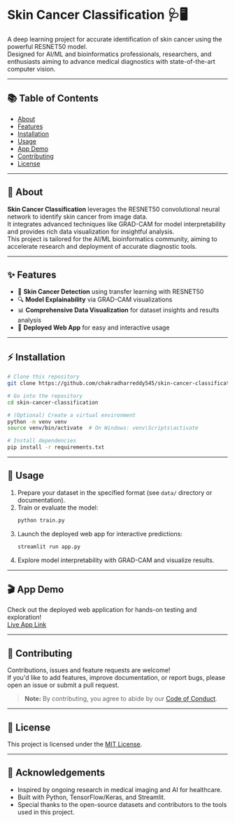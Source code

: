 # Skin Cancer Classification 🩺🖥️

A deep learning project for accurate identification of skin cancer using the powerful RESNET50 model.  
Designed for AI/ML and bioinformatics professionals, researchers, and enthusiasts aiming to advance medical diagnostics with state-of-the-art computer vision.

---

## 📚 Table of Contents

- [About](#about)
- [Features](#features)
- [Installation](#installation)
- [Usage](#usage)
- [App Demo](#app-demo)
- [Contributing](#contributing)
- [License](#license)

---

## 📝 About

**Skin Cancer Classification** leverages the RESNET50 convolutional neural network to identify skin cancer from image data.  
It integrates advanced techniques like GRAD-CAM for model interpretability and provides rich data visualization for insightful analysis.  
This project is tailored for the AI/ML bioinformatics community, aiming to accelerate research and deployment of accurate diagnostic tools.

---

## ✨ Features

- 🏥 **Skin Cancer Detection** using transfer learning with RESNET50
- 🔍 **Model Explainability** via GRAD-CAM visualizations
- 📊 **Comprehensive Data Visualization** for dataset insights and results analysis
- 🚀 **Deployed Web App** for easy and interactive usage

---

## ⚡ Installation

```bash
# Clone this repository
git clone https://github.com/chakradharreddy545/skin-cancer-classification.git

# Go into the repository
cd skin-cancer-classification

# (Optional) Create a virtual environment
python -m venv venv
source venv/bin/activate  # On Windows: venv\Scripts\activate

# Install dependencies
pip install -r requirements.txt
```

---

## 🚀 Usage

1. Prepare your dataset in the specified format (see `data/` directory or documentation).
2. Train or evaluate the model:
    ```bash
    python train.py
    ```
3. Launch the deployed web app for interactive predictions:
    ```bash
    streamlit run app.py
    ```
4. Explore model interpretability with GRAD-CAM and visualize results.

---

## 🎬 App Demo

Check out the deployed web application for hands-on testing and exploration!  
[Live App Link](#) <!-- Add your deployed app URL here -->

---

## 🤝 Contributing

Contributions, issues and feature requests are welcome!  
If you'd like to add features, improve documentation, or report bugs, please open an issue or submit a pull request.

> **Note:** By contributing, you agree to abide by our [Code of Conduct](CODE_OF_CONDUCT.md).

---

## 📝 License

This project is licensed under the [MIT License](LICENSE).

---

## 🙌 Acknowledgements

- Inspired by ongoing research in medical imaging and AI for healthcare.
- Built with Python, TensorFlow/Keras, and Streamlit.
- Special thanks to the open-source datasets and contributors to the tools used in this project.
